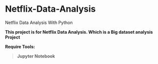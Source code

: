 # Netflix-Data-Analysis
Netflix Data Analysis With Python


**This project is for Netflix Data Analysis. Which is a Big dataset analysis Project**

**Require Tools:** 
>**Jupyter Notebook**
